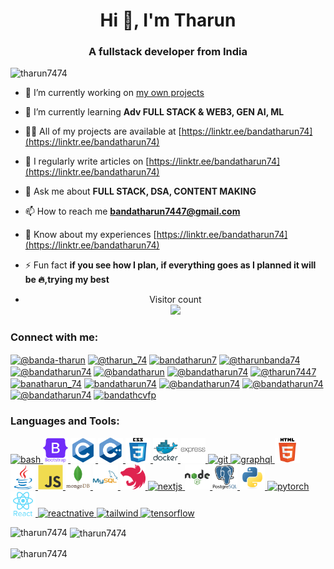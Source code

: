 <h1 align="center">Hi 👋, I'm Tharun</h1>
<h3 align="center">A fullstack developer from India</h3>

<p align="left"> <img src="https://komarev.com/ghpvc/?username=tharun7474&label=Profile%20views&color=0e75b6&style=flat" alt="tharun7474" /> </p>

- 🔭 I’m currently working on [my own projects](https://github.com/THARUN7474)

- 🌱 I’m currently learning **Adv FULL STACK & WEB3, GEN AI, ML**

- 👨‍💻 All of my projects are available at [https://linktr.ee/bandatharun74](https://linktr.ee/bandatharun74)

- 📝 I regularly write articles on [https://linktr.ee/bandatharun74](https://linktr.ee/bandatharun74)

- 💬 Ask me about **FULL STACK, DSA, CONTENT MAKING**

- 📫 How to reach me **bandatharun7447@gmail.com**

- 📄 Know about my experiences [https://linktr.ee/bandatharun74](https://linktr.ee/bandatharun74)

- ⚡ Fun fact **if you see how I plan, if everything goes as I planned it will be 🔥,trying my best**
- <p align="center"> 
  Visitor count<br>
  <img src="https://profile-counter.glitch.me/rinkitadhana/count.svg" />
</p>

<h3 align="left">Connect with me:</h3>
<p align="left">
<a href="https://codepen.io/@banda-tharun" target="blank"><img align="center" src="https://raw.githubusercontent.com/rahuldkjain/github-profile-readme-generator/master/src/images/icons/Social/codepen.svg" alt="@banda-tharun" height="30" width="40" /></a>
<a href="https://dev.to/@tharun_74" target="blank"><img align="center" src="https://raw.githubusercontent.com/rahuldkjain/github-profile-readme-generator/master/src/images/icons/Social/devto.svg" alt="@tharun_74" height="30" width="40" /></a>
<a href="https://twitter.com/bandatharun7" target="blank"><img align="center" src="https://raw.githubusercontent.com/rahuldkjain/github-profile-readme-generator/master/src/images/icons/Social/twitter.svg" alt="bandatharun7" height="30" width="40" /></a>
<a href="https://linkedin.com/in/@tharunbanda74" target="blank"><img align="center" src="https://raw.githubusercontent.com/rahuldkjain/github-profile-readme-generator/master/src/images/icons/Social/linked-in-alt.svg" alt="@tharunbanda74" height="30" width="40" /></a>
<a href="https://codesandbox.com/@bandatharun74" target="blank"><img align="center" src="https://raw.githubusercontent.com/rahuldkjain/github-profile-readme-generator/master/src/images/icons/Social/codesandbox.svg" alt="@bandatharun74" height="30" width="40" /></a>
<a href="https://kaggle.com/@bandatharun" target="blank"><img align="center" src="https://raw.githubusercontent.com/rahuldkjain/github-profile-readme-generator/master/src/images/icons/Social/kaggle.svg" alt="@bandatharun" height="30" width="40" /></a>
<a href="https://instagram.com/@bandatharun74" target="blank"><img align="center" src="https://raw.githubusercontent.com/rahuldkjain/github-profile-readme-generator/master/src/images/icons/Social/instagram.svg" alt="@bandatharun74" height="30" width="40" /></a>
<a href="https://dribbble.com/@tharun7447" target="blank"><img align="center" src="https://raw.githubusercontent.com/rahuldkjain/github-profile-readme-generator/master/src/images/icons/Social/dribbble.svg" alt="@tharun7447" height="30" width="40" /></a>
<a href="https://www.youtube.com/c/banatharun_74" target="blank"><img align="center" src="https://raw.githubusercontent.com/rahuldkjain/github-profile-readme-generator/master/src/images/icons/Social/youtube.svg" alt="banatharun_74" height="30" width="40" /></a>
<a href="https://www.codechef.com/users/bandatharun74" target="blank"><img align="center" src="https://cdn.jsdelivr.net/npm/simple-icons@3.1.0/icons/codechef.svg" alt="bandatharun74" height="30" width="40" /></a>
<a href="https://www.hackerrank.com/@bandatharun74" target="blank"><img align="center" src="https://raw.githubusercontent.com/rahuldkjain/github-profile-readme-generator/master/src/images/icons/Social/hackerrank.svg" alt="@bandatharun74" height="30" width="40" /></a>
<a href="https://codeforces.com/profile/@bandatharun74" target="blank"><img align="center" src="https://raw.githubusercontent.com/rahuldkjain/github-profile-readme-generator/master/src/images/icons/Social/codeforces.svg" alt="@bandatharun74" height="30" width="40" /></a>
<a href="https://www.leetcode.com/@bandatharun74" target="blank"><img align="center" src="https://raw.githubusercontent.com/rahuldkjain/github-profile-readme-generator/master/src/images/icons/Social/leet-code.svg" alt="@bandatharun74" height="30" width="40" /></a>
<a href="https://auth.geeksforgeeks.org/user/bandathcvfp" target="blank"><img align="center" src="https://raw.githubusercontent.com/rahuldkjain/github-profile-readme-generator/master/src/images/icons/Social/geeks-for-geeks.svg" alt="bandathcvfp" height="30" width="40" /></a>
</p>

<h3 align="left">Languages and Tools:</h3>
<p align="left"> <a href="https://www.gnu.org/software/bash/" target="_blank" rel="noreferrer"> <img src="https://www.vectorlogo.zone/logos/gnu_bash/gnu_bash-icon.svg" alt="bash" width="40" height="40"/> </a> <a href="https://getbootstrap.com" target="_blank" rel="noreferrer"> <img src="https://raw.githubusercontent.com/devicons/devicon/master/icons/bootstrap/bootstrap-plain-wordmark.svg" alt="bootstrap" width="40" height="40"/> </a> <a href="https://www.cprogramming.com/" target="_blank" rel="noreferrer"> <img src="https://raw.githubusercontent.com/devicons/devicon/master/icons/c/c-original.svg" alt="c" width="40" height="40"/> </a> <a href="https://www.w3schools.com/cpp/" target="_blank" rel="noreferrer"> <img src="https://raw.githubusercontent.com/devicons/devicon/master/icons/cplusplus/cplusplus-original.svg" alt="cplusplus" width="40" height="40"/> </a> <a href="https://www.w3schools.com/css/" target="_blank" rel="noreferrer"> <img src="https://raw.githubusercontent.com/devicons/devicon/master/icons/css3/css3-original-wordmark.svg" alt="css3" width="40" height="40"/> </a> <a href="https://www.docker.com/" target="_blank" rel="noreferrer"> <img src="https://raw.githubusercontent.com/devicons/devicon/master/icons/docker/docker-original-wordmark.svg" alt="docker" width="40" height="40"/> </a> <a href="https://expressjs.com" target="_blank" rel="noreferrer"> <img src="https://raw.githubusercontent.com/devicons/devicon/master/icons/express/express-original-wordmark.svg" alt="express" width="40" height="40"/> </a> <a href="https://git-scm.com/" target="_blank" rel="noreferrer"> <img src="https://www.vectorlogo.zone/logos/git-scm/git-scm-icon.svg" alt="git" width="40" height="40"/> </a> <a href="https://graphql.org" target="_blank" rel="noreferrer"> <img src="https://www.vectorlogo.zone/logos/graphql/graphql-icon.svg" alt="graphql" width="40" height="40"/> </a> <a href="https://www.w3.org/html/" target="_blank" rel="noreferrer"> <img src="https://raw.githubusercontent.com/devicons/devicon/master/icons/html5/html5-original-wordmark.svg" alt="html5" width="40" height="40"/> </a> <a href="https://www.java.com" target="_blank" rel="noreferrer"> <img src="https://raw.githubusercontent.com/devicons/devicon/master/icons/java/java-original.svg" alt="java" width="40" height="40"/> </a> <a href="https://developer.mozilla.org/en-US/docs/Web/JavaScript" target="_blank" rel="noreferrer"> <img src="https://raw.githubusercontent.com/devicons/devicon/master/icons/javascript/javascript-original.svg" alt="javascript" width="40" height="40"/> </a> <a href="https://www.mongodb.com/" target="_blank" rel="noreferrer"> <img src="https://raw.githubusercontent.com/devicons/devicon/master/icons/mongodb/mongodb-original-wordmark.svg" alt="mongodb" width="40" height="40"/> </a> <a href="https://www.mysql.com/" target="_blank" rel="noreferrer"> <img src="https://raw.githubusercontent.com/devicons/devicon/master/icons/mysql/mysql-original-wordmark.svg" alt="mysql" width="40" height="40"/> </a> <a href="https://nestjs.com/" target="_blank" rel="noreferrer"> <img src="https://raw.githubusercontent.com/devicons/devicon/master/icons/nestjs/nestjs-plain.svg" alt="nestjs" width="40" height="40"/> </a> <a href="https://nextjs.org/" target="_blank" rel="noreferrer"> <img src="https://cdn.worldvectorlogo.com/logos/nextjs-2.svg" alt="nextjs" width="40" height="40"/> </a> <a href="https://nodejs.org" target="_blank" rel="noreferrer"> <img src="https://raw.githubusercontent.com/devicons/devicon/master/icons/nodejs/nodejs-original-wordmark.svg" alt="nodejs" width="40" height="40"/> </a> <a href="https://www.postgresql.org" target="_blank" rel="noreferrer"> <img src="https://raw.githubusercontent.com/devicons/devicon/master/icons/postgresql/postgresql-original-wordmark.svg" alt="postgresql" width="40" height="40"/> </a> <a href="https://www.python.org" target="_blank" rel="noreferrer"> <img src="https://raw.githubusercontent.com/devicons/devicon/master/icons/python/python-original.svg" alt="python" width="40" height="40"/> </a> <a href="https://pytorch.org/" target="_blank" rel="noreferrer"> <img src="https://www.vectorlogo.zone/logos/pytorch/pytorch-icon.svg" alt="pytorch" width="40" height="40"/> </a> <a href="https://reactjs.org/" target="_blank" rel="noreferrer"> <img src="https://raw.githubusercontent.com/devicons/devicon/master/icons/react/react-original-wordmark.svg" alt="react" width="40" height="40"/> </a> <a href="https://reactnative.dev/" target="_blank" rel="noreferrer"> <img src="https://reactnative.dev/img/header_logo.svg" alt="reactnative" width="40" height="40"/> </a> <a href="https://tailwindcss.com/" target="_blank" rel="noreferrer"> <img src="https://www.vectorlogo.zone/logos/tailwindcss/tailwindcss-icon.svg" alt="tailwind" width="40" height="40"/> </a> <a href="https://www.tensorflow.org" target="_blank" rel="noreferrer"> <img src="https://www.vectorlogo.zone/logos/tensorflow/tensorflow-icon.svg" alt="tensorflow" width="40" height="40"/> </a> </p>

<p><img align="left" src="https://github-readme-stats.vercel.app/api/top-langs?username=tharun7474&show_icons=true&locale=en&layout=compact" alt="tharun7474" /></p>

<p>&nbsp;<img align="center" src="https://github-readme-stats.vercel.app/api?username=tharun7474&show_icons=true&locale=en" alt="tharun7474" /></p>

<p><img align="center" src="https://github-readme-streak-stats.herokuapp.com/?user=tharun7474&" alt="tharun7474" /></p>
